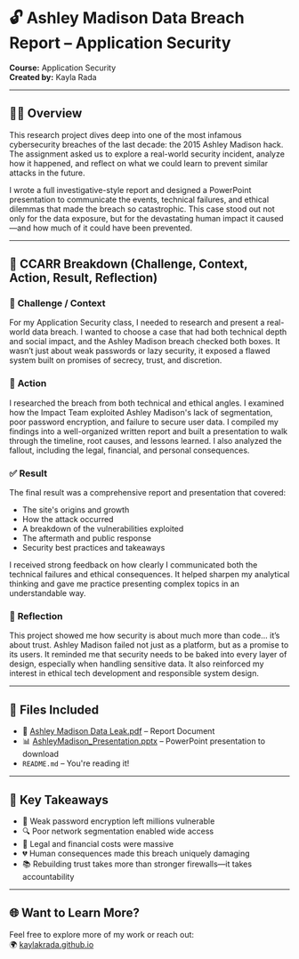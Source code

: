 # 🔓 Ashley Madison Data Breach Report – Application Security  
**Course:** Application Security  
**Created by:** Kayla Rada  

---

## 🕵️‍♀️ Overview  
This research project dives deep into one of the most infamous cybersecurity breaches of the last decade: the 2015 Ashley Madison hack. The assignment asked us to explore a real-world security incident, analyze how it happened, and reflect on what we could learn to prevent similar attacks in the future.

I wrote a full investigative-style report and designed a PowerPoint presentation to communicate the events, technical failures, and ethical dilemmas that made the breach so catastrophic. This case stood out not only for the data exposure, but for the devastating human impact it caused—and how much of it could have been prevented.

---

## 🧩 CCARR Breakdown (Challenge, Context, Action, Result, Reflection)

### 🔹 **Challenge / Context**  
For my Application Security class, I needed to research and present a real-world data breach. I wanted to choose a case that had both technical depth and social impact, and the Ashley Madison breach checked both boxes. It wasn’t just about weak passwords or lazy security, it exposed a flawed system built on promises of secrecy, trust, and discretion.

### 🔧 **Action**  
I researched the breach from both technical and ethical angles. I examined how the Impact Team exploited Ashley Madison's lack of segmentation, poor password encryption, and failure to secure user data. I compiled my findings into a well-organized written report and built a presentation to walk through the timeline, root causes, and lessons learned. I also analyzed the fallout, including the legal, financial, and personal consequences.

### ✅ **Result**  
The final result was a comprehensive report and presentation that covered:
- The site's origins and growth  
- How the attack occurred  
- A breakdown of the vulnerabilities exploited  
- The aftermath and public response  
- Security best practices and takeaways  

I received strong feedback on how clearly I communicated both the technical failures and ethical consequences. It helped sharpen my analytical thinking and gave me practice presenting complex topics in an understandable way.

### 💭 **Reflection**  
This project showed me how security is about much more than code... it’s about trust. Ashley Madison failed not just as a platform, but as a promise to its users. It reminded me that security needs to be baked into every layer of design, especially when handling sensitive data. It also reinforced my interest in ethical tech development and responsible system design.

---

## 📁 Files Included  
- 📝 [Ashley Madison Data Leak.pdf](https://github.com/KaylaKRada/AshleyMadisonHack/blob/main/Ashley%20Madison%20data%20leak.pdf) – Report Document
- 📊 [AshleyMadison_Presentation.pptx](https://github.com/KaylaKRada/AshleyMadisonHack/blob/main/AMHack-KR.pptx) – PowerPoint presentation to download
- `README.md` – You're reading it!

---

## 🔐 Key Takeaways  
- 🚨 Weak password encryption left millions vulnerable  
- 🔍 Poor network segmentation enabled wide access  
- 💸 Legal and financial costs were massive  
- 💔 Human consequences made this breach uniquely damaging  
- 📚 Rebuilding trust takes more than stronger firewalls—it takes accountability

---

## 🌐 Want to Learn More?  
Feel free to explore more of my work or reach out:  
🌍 [kaylakrada.github.io](https://kaylakrada.github.io)

